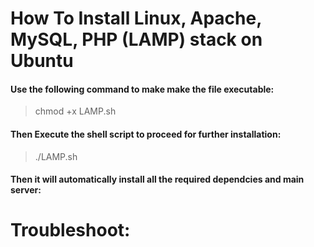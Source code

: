 # How To Install Linux, Apache, MySQL, PHP (LAMP) stack on Ubuntu

#### Use the following command to make make the file executable:

> chmod +x LAMP.sh

#### Then Execute the shell script to proceed for further installation:

> ./LAMP.sh

#### Then it will automatically install all the required dependcies and main server:

# Troubleshoot:

